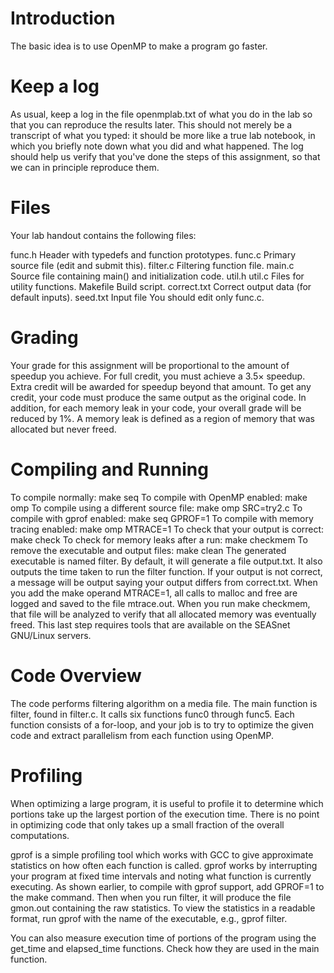 # Introduction
The basic idea is to use OpenMP to make a program go faster.

# Keep a log
As usual, keep a log in the file openmplab.txt of what you do in the lab so that you can reproduce the results later. This should not merely be a transcript of what you typed: it should be more like a true lab notebook, in which you briefly note down what you did and what happened. The log should help us verify that you've done the steps of this assignment, so that we can in principle reproduce them.

# Files
Your lab handout contains the following files:

func.h
Header with typedefs and function prototypes.
func.c
Primary source file (edit and submit this).
filter.c
Filtering function file.
main.c
Source file containing main() and initialization code.
util.h
util.c Files for utility functions.
Makefile
Build script.
correct.txt
Correct output data (for default inputs).
seed.txt
Input file
You should edit only func.c.

# Grading
Your grade for this assignment will be proportional to the amount of speedup you achieve. For full credit, you must achieve a 3.5× speedup. Extra credit will be awarded for speedup beyond that amount. To get any credit, your code must produce the same output as the original code. In addition, for each memory leak in your code, your overall grade will be reduced by 1%. A memory leak is defined as a region of memory that was allocated but never freed.

# Compiling and Running
To compile normally:
make seq
To compile with OpenMP enabled:
make omp
To compile using a different source file:
make omp SRC=try2.c
To compile with gprof enabled:
make seq GPROF=1
To compile with memory tracing enabled:
make omp MTRACE=1
To check that your output is correct:
make check
To check for memory leaks after a run:
make checkmem
To remove the executable and output files:
make clean
The generated executable is named filter. By default, it will generate a file output.txt. It also outputs the time taken to run the filter function. If your output is not correct, a message will be output saying your output differs from correct.txt. When you add the make operand MTRACE=1, all calls to malloc and free are logged and saved to the file mtrace.out. When you run make checkmem, that file will be analyzed to verify that all allocated memory was eventually freed. This last step requires tools that are available on the SEASnet GNU/Linux servers.

# Code Overview
The code performs filtering algorithm on a media file. The main function is filter, found in filter.c. It calls six functions func0 through func5. Each function consists of a for-loop, and your job is to try to optimize the given code and extract parallelism from each function using OpenMP.

# Profiling
When optimizing a large program, it is useful to profile it to determine which portions take up the largest portion of the execution time. There is no point in optimizing code that only takes up a small fraction of the overall computations.

gprof is a simple profiling tool which works with GCC to give approximate statistics on how often each function is called. gprof works by interrupting your program at fixed time intervals and noting what function is currently executing. As shown earlier, to compile with gprof support, add GPROF=1 to the make command. Then when you run filter, it will produce the file gmon.out containing the raw statistics. To view the statistics in a readable format, run gprof with the name of the executable, e.g., gprof filter.

You can also measure execution time of portions of the program using the get_time and elapsed_time functions. Check how they are used in the main function.
